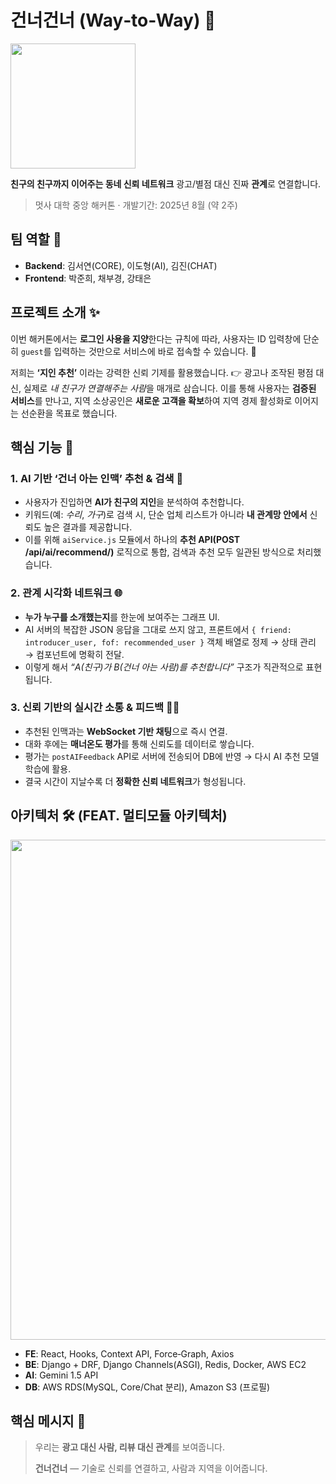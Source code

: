 # 건너건너 (Way‑to‑Way) 🚀

<p>
  <img src="https://github.com/user-attachments/assets/eab1c57f-b769-499d-a05d-07f43edbd963"  width="200" />
</p>

**친구의 친구까지 이어주는 동네 신뢰 네트워크**
광고/별점 대신 진짜 **관계**로 연결합니다.

> 멋사 대학 중앙 해커톤 · 개발기간: 2025년 8월 (약 2주)

## 팀 역할 👥

* **Backend**: 김서연(CORE), 이도형(AI), 김진(CHAT)
* **Frontend**: 박준희, 채부경, 강태은

##

## 프로젝트 소개 ✨

이번 해커톤에서는 **로그인 사용을 지양**한다는 규칙에 따라, 사용자는 ID 입력창에 단순히 `guest`를 입력하는 것만으로 서비스에 바로 접속할 수 있습니다. 🚪

저희는 **‘지인 추천’** 이라는 강력한 신뢰 기제를 활용했습니다.
👉 광고나 조작된 평점 대신, 실제로 *내 친구가 연결해주는 사람*을 매개로 삼습니다.
이를 통해 사용자는 **검증된 서비스**를 만나고, 지역 소상공인은 **새로운 고객을 확보**하여 지역 경제 활성화로 이어지는 선순환을 목표로 했습니다.

##

## 핵심 기능 🔑

### 1. AI 기반 ‘건너 아는 인맥’ 추천 & 검색 🤖

* 사용자가 진입하면 **AI가 친구의 지인**을 분석하여 추천합니다.
* 키워드(예: *수리*, *가구*)로 검색 시, 단순 업체 리스트가 아니라 **내 관계망 안에서** 신뢰도 높은 결과를 제공합니다.
* 이를 위해 `aiService.js` 모듈에서 하나의 **추천 API(POST /api/ai/recommend/)** 로직으로 통합, 검색과 추천 모두 일관된 방식으로 처리했습니다.

### 2. 관계 시각화 네트워크 🌐

* **누가 누구를 소개했는지**를 한눈에 보여주는 그래프 UI.
* AI 서버의 복잡한 JSON 응답을 그대로 쓰지 않고, 프론트에서 `{ friend: introducer_user, fof: recommended_user }` 객체 배열로 정제 → 상태 관리 → 컴포넌트에 명확히 전달.
* 이렇게 해서 *“A(친구)가 B(건너 아는 사람)를 추천합니다”* 구조가 직관적으로 표현됩니다.

### 3. 신뢰 기반의 실시간 소통 & 피드백 💬🔥

* 추천된 인맥과는 **WebSocket 기반 채팅**으로 즉시 연결.
* 대화 후에는 **매너온도 평가**를 통해 신뢰도를 데이터로 쌓습니다.
* 평가는 `postAIFeedback` API로 서버에 전송되어 DB에 반영 → 다시 AI 추천 모델 학습에 활용.
* 결국 시간이 지날수록 더 **정확한 신뢰 네트워크**가 형성됩니다.

##

## 아키텍처 🛠️ (FEAT. 멀티모듈 아키텍처)

<p align="center">
  <img src="https://github.com/user-attachments/assets/81018c67-f184-403e-92f3-6d4d0658e0fa" width="800" />
</p>


* **FE**: React, Hooks, Context API, Force‑Graph, Axios
* **BE**: Django + DRF, Django Channels(ASGI), Redis, Docker, AWS EC2
* **AI**: Gemini 1.5 API
* **DB**: AWS RDS(MySQL, Core/Chat 분리), Amazon S3 (프로필)

##

## 핵심 메시지 🎤

> 우리는 **광고 대신 사람, 리뷰 대신 관계**를 보여줍니다.
> 
> **건너건너** — 기술로 신뢰를 연결하고, 사람과 지역을 이어줍니다.
